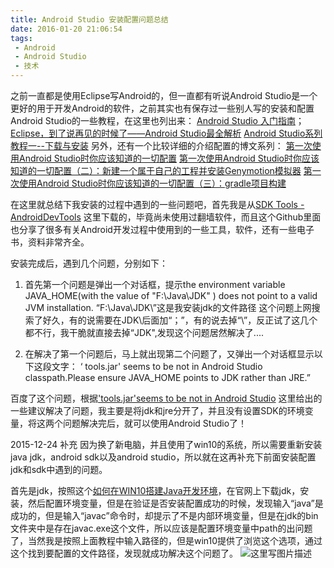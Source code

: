 ```yaml
---
title: Android Studio 安装配置问题总结
date: 2016-01-20 21:06:54
tags: 
 - Android
 - Android Studio
 - 技术
---
```

  之前一直都是使用Eclipse写Android的，但一直都有听说Android Studio是一个更好的用于开发Android的软件，之前其实也有保存过一些别人写的安装和配置Android Studio的一些教程，在这里也列出来：
[Android Studio 入门指南](http://www.jianshu.com/p/36cfa1614d23)；
[Eclipse，到了说再见的时候了——Android Studio最全解析](http://android.jobbole.com/77635/)
[Android Studio系列教程一--下载与安装](http://stormzhang.com/devtools/2014/11/25/android-studio-tutorial1/)
另外，还有一个比较详细的介绍配置的博文系列：
[第一次使用Android Studio时你应该知道的一切配置](http://www.cnblogs.com/smyhvae/p/4390905.html)
[第一次使用Android Studio时你应该知道的一切配置（二）：新建一个属于自己的工程并安装Genymotion模拟器](http://www.cnblogs.com/smyhvae/p/4392611.html)
[第一次使用Android Studio时你应该知道的一切配置（三）：gradle项目构建](http://www.cnblogs.com/smyhvae/p/4456420.html)

在这里就总结下我安装的过程中遇到的一些问题吧，首先我是从[SDK Tools - AndroidDevTools](https://github.com/inferjay/AndroidDevTools#sdk-tools)
这里下载的，毕竟尚未使用过翻墙软件，而且这个Github里面也分享了很多有关Android开发过程中使用到的一些工具，软件，还有一些电子书，资料非常齐全。

安装完成后，遇到几个问题，分别如下：
 1. 首先第一个问题是弹出一个对话框，提示the environment variable JAVA_HOME(with the value of "F:\Java\JDK\" ) does not point to a valid JVM installation. 
“F:\Java\JDK\”这是我安装jdk的文件路径
这个问题上网搜索了好久，有的说需要在JDK\后面加“；”，有的说去掉“\”，反正试了这几个都不行，我干脆就直接去掉“JDK\",发现这个问题居然解决了....

 2. 在解决了第一个问题后，马上就出现第二个问题了，又弹出一个对话框显示以下这段文字：
‘ tools.jar' seems to be not in Android Studio classpath.Please ensure JAVA_HOME points to JDK rather than JRE.”

百度了这个问题，根据['tools.jar'seems to be not in Android Studio](http://jingyan.baidu.com/article/ce4366491d06343773afd3cc.html)
这里给出的一些建议解决了问题，我主要是将jdk和jre分开了，并且没有设置SDK的环境变量，将这两个问题解决完后，就可以使用Android Studio了！

2015-12-24 补充
  因为换了新电脑，并且使用了win10的系统，所以需要重新安装java jdk，android sdk以及android studio，所以就在这再补充下前面安装配置jdk和sdk中遇到的问题。

首先是jdk，按照这个[如何在WIN10搭建Java开发环境](http://jingyan.baidu.com/article/fea4511a12b158f7bb9125b9.html)，在官网上下载jdk，安装，然后配置环境变量，但是在验证是否安装配置成功的时候，发现输入“java”是成功的，但是输入“javac”命令时，却提示了不是内部环境变量，但是在jdk的bin文件夹中是存在javac.exe这个文件，所以应该是配置环境变量中path的出问题了，当然我是按照上面教程中输入路径的，但是win10提供了浏览这个选项，通过这个找到要配置的文件路径，发现就成功解决这个问题了。
![这里写图片描述](http://img.blog.csdn.net/20151224205331635)



